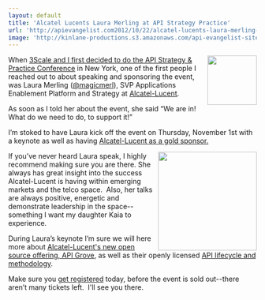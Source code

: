 ```yaml
---
layout: default
title: 'Alcatel Lucents Laura Merling at API Strategy Practice'
url: 'http://apievangelist.com2012/10/22/alcatel-lucents-laura-merling-at-api-strategy-practice/'
image: 'http://kinlane-productions.s3.amazonaws.com/api-evangelist-site/blog/laura-merling.jpeg'
---
```



<p>
     <img src="https://s3.amazonaws.com/kinlane-productions/events/api-strategy-practice-conference/speakers/laura-merling.jpeg"  width="100" align="right" />
</p>
<p>
     When <a href="/2012/10/20/the-right-partnership-for-the-api-strategy--practice-conference/">3Scale and I first decided to do the API Strategy &amp; Practice Conference</a> in New York, one of the first people I reached out to about speaking and sponsoring the event, was Laura Merling (<a href="https://twitter.com/magicmerl">@magicmerl</a>), SVP Applications Enablement Platform and Strategy at <a href="http://www.alcatel-lucent.com/open-api-platform/">Alcatel-Lucent</a>.
</p>
<p>
     As soon as I told her about the event, she said “We are in! What do we need to do, to support it!”
</p>
<p>
     I’m stoked to have Laura kick off the event on Thursday, November 1st with a keynote as well as having <a href="http://www.apistrategyconference.com/sponsors.php">Alcatel-Lucent as a gold sponsor.</a>
</p>
<p>
     <a href="http://www.alcatel-lucent.com/open-api-platform/"><img src="https://s3.amazonaws.com/kinlane-productions/events/api-strategy-practice-conference/sponsors/alcatel-lucent-logo.jpeg"  width="200" align="right" /></a>
</p>
<p>
     If you’ve never heard Laura speak, I highly recommend making sure you are there. She always has great insight into the success Alcatel-Lucent is having within emerging markets and the telco space.  Also, her talks are always positive, energetic and demonstrate leadership in the space--something I want my daughter Kaia to experience.
</p>
<p>
     During Laura’s keynote I’m sure we will here more about <a href="/2012/09/06/alcatel-lucent-open-sources-their-api-management-platform/">Alcatel-Lucent's new open source offering, API Grove</a>, as well as their openly licensed <a href="http://techcrunch.com/2012/08/16/alcatel-lucent-creates-methodology-for-apis-and-makes-available-under-creative-commons/">API lifecycle and methodology</a>.
</p>
<p>
     Make sure you <a href="http://www.apistrategyconference.com/register.php">get registered</a> today, before the event is sold out--there aren’t many tickets left.  I'll see you there.
</p>
